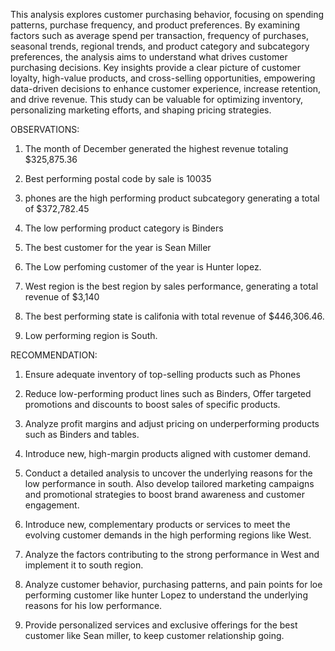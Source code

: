 This analysis explores customer purchasing behavior, focusing on spending patterns, purchase frequency, and product preferences. By examining factors such as average spend per transaction, frequency of purchases, seasonal trends, regional trends, and product category and subcategory preferences, the analysis aims to understand what drives customer purchasing decisions. Key insights provide a clear picture of customer loyalty, high-value products, and cross-selling opportunities, empowering data-driven decisions to enhance customer experience, increase retention, and drive revenue. This study can be valuable for optimizing inventory, personalizing marketing efforts, and shaping pricing strategies.

 

OBSERVATIONS:

1. The month of December generated the highest revenue totaling $325,875.36

2. Best performing postal code by sale is 10035

3. phones are the high performing product subcategory generating a total of $372,782.45

4. The low performing product category is Binders

5. The best customer for the year is Sean Miller

6. The Low perfoming customer of the year is Hunter lopez.

7. West region is the best region by sales performance, generating a total revenue of $3,140

8. The best performing state is califonia with total revenue of $446,306.46.

9. Low performing region is South.

 

RECOMMENDATION:

1. Ensure adequate inventory of   top-selling products such as Phones

2.  Reduce low-performing product lines such as Binders, Offer targeted promotions and discounts to boost sales of specific products.

3. Analyze profit margins and adjust pricing on underperforming products such as Binders and tables.

3. Introduce new, high-margin products aligned with customer demand.

4. Conduct a detailed analysis to uncover the underlying reasons for the low performance in south. Also develop tailored marketing campaigns and promotional strategies to boost brand awareness and customer engagement.

5. Introduce new, complementary products or services to meet the evolving customer demands in the high performing regions like West.

6. Analyze the factors contributing to the strong performance in West and implement it to south region.

7. Analyze customer behavior, purchasing patterns, and pain points for loe performing customer like hunter Lopez to  understand the underlying reasons for his low performance.

8. Provide personalized services and exclusive offerings for the best customer like Sean miller, to keep customer relationship going.
